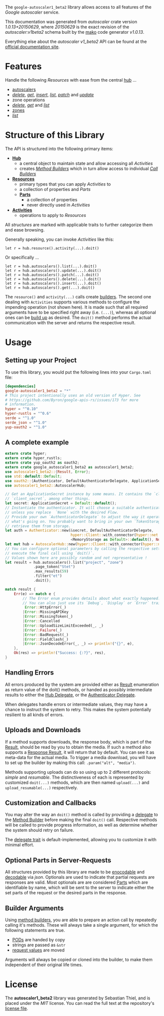 <!---
DO NOT EDIT !
This file was generated automatically from 'src/mako/api/README.md.mako'
DO NOT EDIT !
-->
The `google-autoscaler1_beta2` library allows access to all features of the *Google autoscaler* service.

This documentation was generated from *autoscaler* crate version *1.0.13+20150629*, where *20150629* is the exact revision of the *autoscaler:v1beta2* schema built by the [mako](http://www.makotemplates.org/) code generator *v1.0.13*.

Everything else about the *autoscaler* *v1_beta2* API can be found at the
[official documentation site](http://developers.google.com/compute/docs/autoscaler).
# Features

Handle the following *Resources* with ease from the central [hub](https://docs.rs/google-autoscaler1_beta2/1.0.13+20150629/google_autoscaler1_beta2/struct.AutoscalerHub.html) ... 

* [autoscalers](https://docs.rs/google-autoscaler1_beta2/1.0.13+20150629/google_autoscaler1_beta2/struct.Autoscaler.html)
 * [*delete*](https://docs.rs/google-autoscaler1_beta2/1.0.13+20150629/google_autoscaler1_beta2/struct.AutoscalerDeleteCall.html), [*get*](https://docs.rs/google-autoscaler1_beta2/1.0.13+20150629/google_autoscaler1_beta2/struct.AutoscalerGetCall.html), [*insert*](https://docs.rs/google-autoscaler1_beta2/1.0.13+20150629/google_autoscaler1_beta2/struct.AutoscalerInsertCall.html), [*list*](https://docs.rs/google-autoscaler1_beta2/1.0.13+20150629/google_autoscaler1_beta2/struct.AutoscalerListCall.html), [*patch*](https://docs.rs/google-autoscaler1_beta2/1.0.13+20150629/google_autoscaler1_beta2/struct.AutoscalerPatchCall.html) and [*update*](https://docs.rs/google-autoscaler1_beta2/1.0.13+20150629/google_autoscaler1_beta2/struct.AutoscalerUpdateCall.html)
* zone operations
 * [*delete*](https://docs.rs/google-autoscaler1_beta2/1.0.13+20150629/google_autoscaler1_beta2/struct.ZoneOperationDeleteCall.html), [*get*](https://docs.rs/google-autoscaler1_beta2/1.0.13+20150629/google_autoscaler1_beta2/struct.ZoneOperationGetCall.html) and [*list*](https://docs.rs/google-autoscaler1_beta2/1.0.13+20150629/google_autoscaler1_beta2/struct.ZoneOperationListCall.html)
* [zones](https://docs.rs/google-autoscaler1_beta2/1.0.13+20150629/google_autoscaler1_beta2/struct.Zone.html)
 * [*list*](https://docs.rs/google-autoscaler1_beta2/1.0.13+20150629/google_autoscaler1_beta2/struct.ZoneListCall.html)




# Structure of this Library

The API is structured into the following primary items:

* **[Hub](https://docs.rs/google-autoscaler1_beta2/1.0.13+20150629/google_autoscaler1_beta2/struct.AutoscalerHub.html)**
    * a central object to maintain state and allow accessing all *Activities*
    * creates [*Method Builders*](https://docs.rs/google-autoscaler1_beta2/1.0.13+20150629/google_autoscaler1_beta2/trait.MethodsBuilder.html) which in turn
      allow access to individual [*Call Builders*](https://docs.rs/google-autoscaler1_beta2/1.0.13+20150629/google_autoscaler1_beta2/trait.CallBuilder.html)
* **[Resources](https://docs.rs/google-autoscaler1_beta2/1.0.13+20150629/google_autoscaler1_beta2/trait.Resource.html)**
    * primary types that you can apply *Activities* to
    * a collection of properties and *Parts*
    * **[Parts](https://docs.rs/google-autoscaler1_beta2/1.0.13+20150629/google_autoscaler1_beta2/trait.Part.html)**
        * a collection of properties
        * never directly used in *Activities*
* **[Activities](https://docs.rs/google-autoscaler1_beta2/1.0.13+20150629/google_autoscaler1_beta2/trait.CallBuilder.html)**
    * operations to apply to *Resources*

All *structures* are marked with applicable traits to further categorize them and ease browsing.

Generally speaking, you can invoke *Activities* like this:

```Rust,ignore
let r = hub.resource().activity(...).doit()
```

Or specifically ...

```ignore
let r = hub.autoscalers().list(...).doit()
let r = hub.autoscalers().update(...).doit()
let r = hub.autoscalers().patch(...).doit()
let r = hub.autoscalers().delete(...).doit()
let r = hub.autoscalers().insert(...).doit()
let r = hub.autoscalers().get(...).doit()
```

The `resource()` and `activity(...)` calls create [builders][builder-pattern]. The second one dealing with `Activities` 
supports various methods to configure the impending operation (not shown here). It is made such that all required arguments have to be 
specified right away (i.e. `(...)`), whereas all optional ones can be [build up][builder-pattern] as desired.
The `doit()` method performs the actual communication with the server and returns the respective result.

# Usage

## Setting up your Project

To use this library, you would put the following lines into your `Cargo.toml` file:

```toml
[dependencies]
google-autoscaler1_beta2 = "*"
# This project intentionally uses an old version of Hyper. See
# https://github.com/Byron/google-apis-rs/issues/173 for more
# information.
hyper = "^0.10"
hyper-rustls = "^0.6"
serde = "^1.0"
serde_json = "^1.0"
yup-oauth2 = "^1.0"
```

## A complete example

```Rust
extern crate hyper;
extern crate hyper_rustls;
extern crate yup_oauth2 as oauth2;
extern crate google_autoscaler1_beta2 as autoscaler1_beta2;
use autoscaler1_beta2::{Result, Error};
use std::default::Default;
use oauth2::{Authenticator, DefaultAuthenticatorDelegate, ApplicationSecret, MemoryStorage};
use autoscaler1_beta2::AutoscalerHub;

// Get an ApplicationSecret instance by some means. It contains the `client_id` and 
// `client_secret`, among other things.
let secret: ApplicationSecret = Default::default();
// Instantiate the authenticator. It will choose a suitable authentication flow for you, 
// unless you replace  `None` with the desired Flow.
// Provide your own `AuthenticatorDelegate` to adjust the way it operates and get feedback about 
// what's going on. You probably want to bring in your own `TokenStorage` to persist tokens and
// retrieve them from storage.
let auth = Authenticator::new(&secret, DefaultAuthenticatorDelegate,
                              hyper::Client::with_connector(hyper::net::HttpsConnector::new(hyper_rustls::TlsClient::new())),
                              <MemoryStorage as Default>::default(), None);
let mut hub = AutoscalerHub::new(hyper::Client::with_connector(hyper::net::HttpsConnector::new(hyper_rustls::TlsClient::new())), auth);
// You can configure optional parameters by calling the respective setters at will, and
// execute the final call using `doit()`.
// Values shown here are possibly random and not representative !
let result = hub.autoscalers().list("project", "zone")
             .page_token("Stet")
             .max_results(59)
             .filter("et")
             .doit();

match result {
    Err(e) => match e {
        // The Error enum provides details about what exactly happened.
        // You can also just use its `Debug`, `Display` or `Error` traits
         Error::HttpError(_)
        |Error::MissingAPIKey
        |Error::MissingToken(_)
        |Error::Cancelled
        |Error::UploadSizeLimitExceeded(_, _)
        |Error::Failure(_)
        |Error::BadRequest(_)
        |Error::FieldClash(_)
        |Error::JsonDecodeError(_, _) => println!("{}", e),
    },
    Ok(res) => println!("Success: {:?}", res),
}

```
## Handling Errors

All errors produced by the system are provided either as [Result](https://docs.rs/google-autoscaler1_beta2/1.0.13+20150629/google_autoscaler1_beta2/enum.Result.html) enumeration as return value of 
the doit() methods, or handed as possibly intermediate results to either the 
[Hub Delegate](https://docs.rs/google-autoscaler1_beta2/1.0.13+20150629/google_autoscaler1_beta2/trait.Delegate.html), or the [Authenticator Delegate](https://docs.rs/yup-oauth2/*/yup_oauth2/trait.AuthenticatorDelegate.html).

When delegates handle errors or intermediate values, they may have a chance to instruct the system to retry. This 
makes the system potentially resilient to all kinds of errors.

## Uploads and Downloads
If a method supports downloads, the response body, which is part of the [Result](https://docs.rs/google-autoscaler1_beta2/1.0.13+20150629/google_autoscaler1_beta2/enum.Result.html), should be
read by you to obtain the media.
If such a method also supports a [Response Result](https://docs.rs/google-autoscaler1_beta2/1.0.13+20150629/google_autoscaler1_beta2/trait.ResponseResult.html), it will return that by default.
You can see it as meta-data for the actual media. To trigger a media download, you will have to set up the builder by making
this call: `.param("alt", "media")`.

Methods supporting uploads can do so using up to 2 different protocols: 
*simple* and *resumable*. The distinctiveness of each is represented by customized 
`doit(...)` methods, which are then named `upload(...)` and `upload_resumable(...)` respectively.

## Customization and Callbacks

You may alter the way an `doit()` method is called by providing a [delegate](https://docs.rs/google-autoscaler1_beta2/1.0.13+20150629/google_autoscaler1_beta2/trait.Delegate.html) to the 
[Method Builder](https://docs.rs/google-autoscaler1_beta2/1.0.13+20150629/google_autoscaler1_beta2/trait.CallBuilder.html) before making the final `doit()` call. 
Respective methods will be called to provide progress information, as well as determine whether the system should 
retry on failure.

The [delegate trait](https://docs.rs/google-autoscaler1_beta2/1.0.13+20150629/google_autoscaler1_beta2/trait.Delegate.html) is default-implemented, allowing you to customize it with minimal effort.

## Optional Parts in Server-Requests

All structures provided by this library are made to be [enocodable](https://docs.rs/google-autoscaler1_beta2/1.0.13+20150629/google_autoscaler1_beta2/trait.RequestValue.html) and 
[decodable](https://docs.rs/google-autoscaler1_beta2/1.0.13+20150629/google_autoscaler1_beta2/trait.ResponseResult.html) via *json*. Optionals are used to indicate that partial requests are responses 
are valid.
Most optionals are are considered [Parts](https://docs.rs/google-autoscaler1_beta2/1.0.13+20150629/google_autoscaler1_beta2/trait.Part.html) which are identifiable by name, which will be sent to 
the server to indicate either the set parts of the request or the desired parts in the response.

## Builder Arguments

Using [method builders](https://docs.rs/google-autoscaler1_beta2/1.0.13+20150629/google_autoscaler1_beta2/trait.CallBuilder.html), you are able to prepare an action call by repeatedly calling it's methods.
These will always take a single argument, for which the following statements are true.

* [PODs][wiki-pod] are handed by copy
* strings are passed as `&str`
* [request values](https://docs.rs/google-autoscaler1_beta2/1.0.13+20150629/google_autoscaler1_beta2/trait.RequestValue.html) are moved

Arguments will always be copied or cloned into the builder, to make them independent of their original life times.

[wiki-pod]: http://en.wikipedia.org/wiki/Plain_old_data_structure
[builder-pattern]: http://en.wikipedia.org/wiki/Builder_pattern
[google-go-api]: https://github.com/google/google-api-go-client

# License
The **autoscaler1_beta2** library was generated by Sebastian Thiel, and is placed 
under the *MIT* license.
You can read the full text at the repository's [license file][repo-license].

[repo-license]: https://github.com/Byron/google-apis-rsblob/master/LICENSE.md
